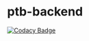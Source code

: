 # ptb-backend
[![Codacy Badge](https://api.codacy.com/project/badge/Grade/318838d9f9954eb1b189c36db13d2e19)](https://app.codacy.com/gh/placetobeer/ptb-backend?utm_source=github.com&utm_medium=referral&utm_content=placetobeer/ptb-backend&utm_campaign=Badge_Grade_Settings)